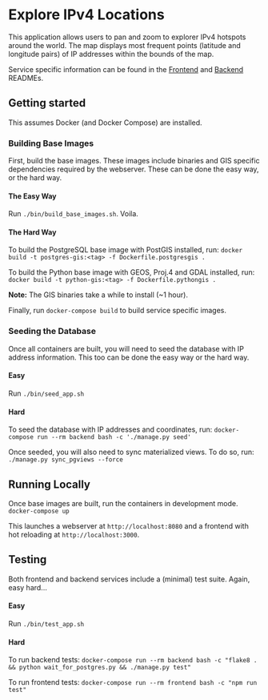 # Explore IPv4 Locations
This application allows users to pan and zoom to explorer IPv4 hotspots around
the world. The map displays most frequent points (latitude and longitude pairs)
of IP addresses within the bounds of the map.

Service specific information can be found in the [Frontend](./client/README.md)
and [Backend](./server/README.md) READMEs.

## Getting started
This assumes Docker (and Docker Compose) are installed.

### Building Base Images
First, build the base images. These images include binaries and GIS specific
dependencies required by the webserver. These can be done the easy way, or the
hard way.

#### The Easy Way
Run `./bin/build_base_images.sh`. Voila.

#### The Hard Way
To build the PostgreSQL base image with PostGIS installed, run:  `docker build -t postgres-gis:<tag> -f Dockerfile.postgresgis .`

To build the Python base image with GEOS, Proj.4 and GDAL installed, run: `docker build -t python-gis:<tag> -f Dockerfile.pythongis .`

**Note:** The GIS binaries take a while to install (~1 hour).

Finally, run `docker-compose build` to build service specific images.

### Seeding the Database
Once all containers are built, you will need to seed the database with IP address
information. This too can be done the easy way or the hard way.

#### Easy
Run `./bin/seed_app.sh`

#### Hard
To seed the database with IP addresses and coordinates, run: `docker-compose run --rm backend bash -c './manage.py seed'`

Once seeded, you will also need to sync materialized views. To do so, run: `./manage.py sync_pgviews --force`

## Running Locally
Once base images are built, run the containers in development mode.
`docker-compose up`

This launches a webserver at `http://localhost:8080` and a frontend with hot reloading
at `http://localhost:3000`.

## Testing
Both frontend and backend services include a (minimal) test suite. Again, easy hard...

#### Easy
Run `./bin/test_app.sh`

#### Hard
To run backend tests: `docker-compose run --rm backend bash -c "flake8 . && python wait_for_postgres.py && ./manage.py test"`

To run frontend tests: `docker-compose run --rm frontend bash -c "npm run test"`

